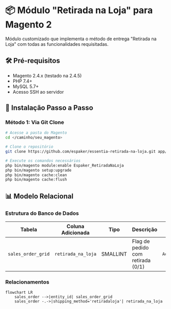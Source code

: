# 📦 Módulo "Retirada na Loja" para Magento 2

Módulo customizado que implementa o método de entrega "Retirada na Loja" com todas as funcionalidades requisitadas.

## 🛠️ Pré-requisitos

- Magento 2.4.x (testado na 2.4.5)
- PHP 7.4+
- MySQL 5.7+
- Acesso SSH ao servidor

## 🚀 Instalação Passo a Passo

### Método 1: Via Git Clone

```bash
# Acesse a pasta do Magento
cd </caminho/seu_magento>

# Clone o repositório
git clone https://github.com/espaker/essentia-retirada-na-loja.git app/code/Espaker/RetiradaNaLoja

# Execute os comandos necessários
php bin/magento module:enable Espaker_RetiradaNaLoja
php bin/magento setup:upgrade
php bin/magento cache:clean
php bin/magento cache:flush
```

## 📊 Modelo Relacional

### Estrutura do Banco de Dados
| Tabela             | Coluna Adicionada     | Tipo     | Descrição                          | Patch Responsável |
|--------------------|-----------------------|----------|------------------------------------|------------------|
| `sales_order_grid` | `retirada_na_loja`    | SMALLINT | Flag de pedido com retirada (0/1)  | `AddRetiradaNaLojaToSalesOrderGrid` |

### Relacionamentos 
```mermaid
flowchart LR
    sales_order -->|entity_id| sales_order_grid
    sales_order -.->|shipping_method='retiradaloja'| retirada_na_loja
```
